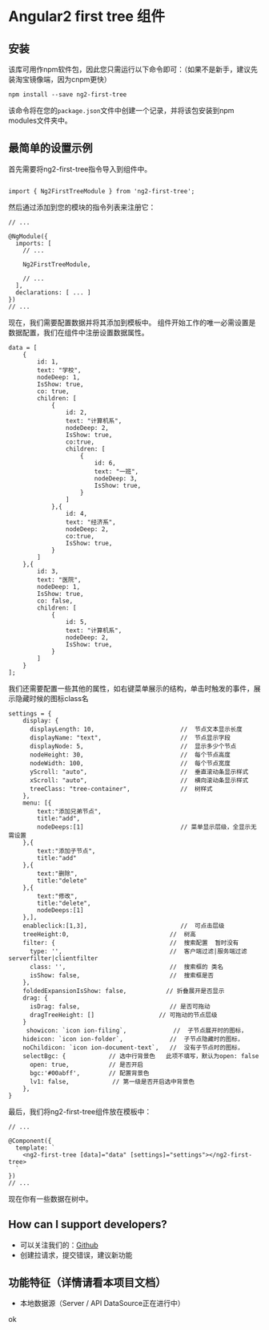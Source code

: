 
# Angular2 first tree 组件


## 安装

该库可用作npm软件包，因此您只需运行以下命令即可：（如果不是新手，建议先装淘宝镜像端，因为cnpm更快）

```
npm install --save ng2-first-tree
```

该命令将在您的`package.json`文件中创建一个记录，并将该包安装到npm modules文件夹中。

## 最简单的设置示例

首先需要将ng2-first-tree指令导入到组件中。

```

import { Ng2FirstTreeModule } from 'ng2-first-tree';

```

然后通过添加到您的模块的指令列表来注册它：

```
// ...

@NgModule({
  imports: [
    // ...
    
    Ng2FirstTreeModule,
    
    // ...
  ],
  declarations: [ ... ]
})
// ...
```

现在，我们需要配置数据并将其添加到模板中。 组件开始工作的唯一必需设置是数据配置，我们在组件中注册设置数据属性。
```
data = [
    {
        id: 1,
        text: "学校",
        nodeDeep: 1,
        IsShow: true,
        co: true,
        children: [
            {
                id: 2,
                text: "计算机系",
                nodeDeep: 2,
                IsShow: true,
                co:true,
                children: [
                    {
                        id: 6,
                        text: "一班",
                        nodeDeep: 3,
                        IsShow: true,
                    }
                ]
            },{
                id: 4,
                text: "经济系",
                nodeDeep: 2,
                co:true,
                IsShow: true,
            }
        ]
    },{
        id: 3,
        text: "医院",
        nodeDeep: 1,
        IsShow: true,
        co: false,
        children: [
            {
                id: 5,
                text: "计算机系",
                nodeDeep: 2,
                IsShow: true,
            }
        ]
    }
];
```
我们还需要配置一些其他的属性，如右键菜单展示的结构，单击时触发的事件，展示隐藏时候的图标class名

```
settings = {
	display: {
      displayLength: 10,                        //  节点文本显示长度
      displayName: "text",                      //  节点显示字段
      displayNode: 5,                           //  显示多少个节点
      nodeHeight: 30,                           //  每个节点高度
      nodeWidth: 100,                           //  每个节点宽度
      yScroll: "auto",                          //  垂直滚动条显示样式
      xScroll: "auto",                          //  横向滚动条显示样式
      treeClass: "tree-container",              //  树样式
    },
    menu: [{
        text:"添加兄弟节点",
        title:"add",
        nodeDeeps:[1]							// 菜单显示层级，全显示无需设置
    },{
        text:"添加子节点",
        title:"add"
    },{
        text:"删除",
        title:"delete"
    },{
        text:"修改",
        title:"delete",
        nodeDeeps:[1]
    },],
    enableclick:[1,3],                          //  可点击层级
    treeHeight:0,                            //  树高
    filter: {                                //  搜索配置  暂时没有
      type: '',                              //  客户端过滤|服务端过滤   serverfilter|clientfilter
      class: '',                             //  搜索框的 类名
      isShow: false,                         //  搜索框是否
    },
    foldedExpansionIsShow: false,           // 折叠展开是否显示
    drag: {
      isDrag: false,                         // 是否可拖动
      dragTreeHeight: []                  // 可拖动的节点层级
    }
     showicon: `icon ion-filing`,             //  子节点展开时的图标， 
    hideicon: `icon ion-folder`,             //  子节点隐藏时的图标， 
    noChildicon: `icon ion-document-text`,   //  没有子节点时的图标， 
    selectBgc: {            // 选中行背景色   此项不填写，默认为open: false
      open: true,           // 是否开启
      bgc:'#00abff',        // 配置背景色
      lv1: false,            // 第一级是否开启选中背景色 
    },
}
```

最后，我们将ng2-first-tree组件放在模板中：

```
// ...

@Component({
  template: `
    <ng2-first-tree [data]="data" [settings]="settings"></ng2-first-tree>
  `
})
// ...
```


现在你有一些数据在树中。



## How can I support developers?

- 可以关注我们的：[Github](https://github.com/wang-cola/ng2-first-tree)
- 创建拉请求，提交错误，建议新功能


## 功能特征（详情请看本项目文档）
* 本地数据源（Server / API DataSource正在进行中）



ok